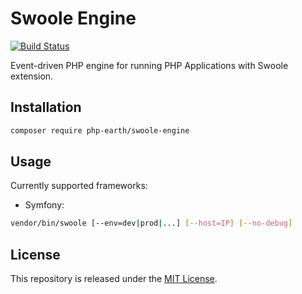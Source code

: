 # Swoole Engine

[![Build Status](https://img.shields.io/travis/php-earth/swoole-engine/master.svg?style=flat-square)](https://travis-ci.org/php-earth/swoole-engine)

Event-driven PHP engine for running PHP Applications with Swoole extension.

## Installation

```bash
composer require php-earth/swoole-engine
```

## Usage

Currently supported frameworks:

* Symfony:

```bash
vendor/bin/swoole [--env=dev|prod|...] [--host=IP] [--no-debug]
```

## License

This repository is released under the [MIT License](LICENSE).
